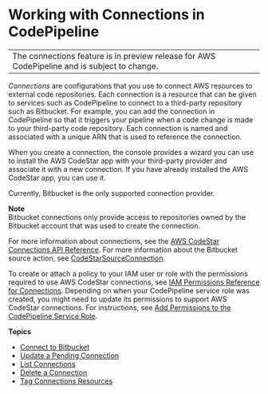 # Working with Connections in CodePipeline<a name="connections"></a>


|  | 
| --- |
| The connections feature is in preview release for AWS CodePipeline and is subject to change\. | 

*Connections* are configurations that you use to connect AWS resources to external code repositories\. Each connection is a resource that can be given to services such as CodePipeline to connect to a third\-party repository such as Bitbucket\. For example, you can add the connection in CodePipeline so that it triggers your pipeline when a code change is made to your third\-party code repository\. Each connection is named and associated with a unique ARN that is used to reference the connection\.

When you create a connection, the console provides a wizard you can use to install the AWS CodeStar app with your third\-party provider and associate it with a new connection\. If you have already installed the AWS CodeStar app, you can use it\.

Currently, Bitbucket is the only supported connection provider\.

**Note**  
Bitbucket connections only provide access to repositories owned by the Bitbucket account that was used to create the connection\.

For more information about connections, see the [AWS CodeStar Connections API Reference](https://docs.aws.amazon.com/codestar-connections/latest/APIReference/Welcome.html)\. For more information about the Bitbucket source action, see [CodeStarSourceConnection](action-reference-CodestarConnectionSource.md)\. 

To create or attach a policy to your IAM user or role with the permissions required to use AWS CodeStar connections, see [IAM Permissions Reference for Connections](connections-permissions.md)\. Depending on when your CodePipeline service role was created, you might need to update its permissions to support AWS CodeStar connections\. For instructions, see [Add Permissions to the CodePipeline Service Role](security-iam.md#how-to-update-role-new-services)\.

**Topics**
+ [Connect to Bitbucket](connections-create.md)
+ [Update a Pending Connection](connections-update.md)
+ [List Connections](connections-list.md)
+ [Delete a Connection](connections-delete.md)
+ [Tag Connections Resources](connections-tag.md)